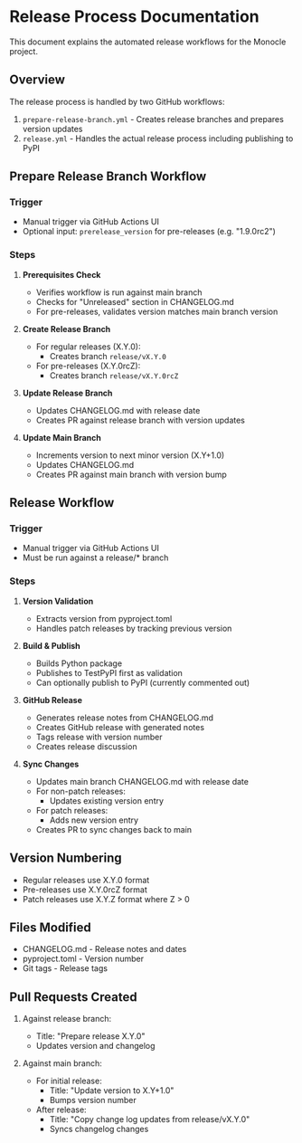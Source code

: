# Release Process Documentation

This document explains the automated release workflows for the Monocle project.

## Overview

The release process is handled by two GitHub workflows:

1. `prepare-release-branch.yml` - Creates release branches and prepares version updates
2. `release.yml` - Handles the actual release process including publishing to PyPI

## Prepare Release Branch Workflow

### Trigger
- Manual trigger via GitHub Actions UI
- Optional input: `prerelease_version` for pre-releases (e.g. "1.9.0rc2")

### Steps

1. **Prerequisites Check**
   - Verifies workflow is run against main branch
   - Checks for "Unreleased" section in CHANGELOG.md
   - For pre-releases, validates version matches main branch version

2. **Create Release Branch**
   - For regular releases (X.Y.0):
     - Creates branch `release/vX.Y.0`
   - For pre-releases (X.Y.0rcZ):
     - Creates branch `release/vX.Y.0rcZ`

3. **Update Release Branch**
   - Updates CHANGELOG.md with release date
   - Creates PR against release branch with version updates
   
4. **Update Main Branch**
   - Increments version to next minor version (X.Y+1.0)
   - Updates CHANGELOG.md
   - Creates PR against main branch with version bump

## Release Workflow 

### Trigger
- Manual trigger via GitHub Actions UI
- Must be run against a release/* branch

### Steps

1. **Version Validation**
   - Extracts version from pyproject.toml
   - Handles patch releases by tracking previous version

2. **Build & Publish**
   - Builds Python package
   - Publishes to TestPyPI first as validation
   - Can optionally publish to PyPI (currently commented out)

3. **GitHub Release**
   - Generates release notes from CHANGELOG.md
   - Creates GitHub release with generated notes
   - Tags release with version number
   - Creates release discussion

4. **Sync Changes**
   - Updates main branch CHANGELOG.md with release date
   - For non-patch releases:
     - Updates existing version entry
   - For patch releases:
     - Adds new version entry
   - Creates PR to sync changes back to main

## Version Numbering

- Regular releases use X.Y.0 format
- Pre-releases use X.Y.0rcZ format 
- Patch releases use X.Y.Z format where Z > 0

## Files Modified

- CHANGELOG.md - Release notes and dates
- pyproject.toml - Version number
- Git tags - Release tags

## Pull Requests Created

1. Against release branch:
   - Title: "Prepare release X.Y.0"
   - Updates version and changelog

2. Against main branch:
   - For initial release:
     - Title: "Update version to X.Y+1.0" 
     - Bumps version number
   - After release:
     - Title: "Copy change log updates from release/vX.Y.0"
     - Syncs changelog changes